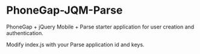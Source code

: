 PhoneGap-JQM-Parse
==================

PhoneGap + jQuery Mobile + Parse starter application for user creation and authentication.


Modify index.js with your Parse application id and keys.
